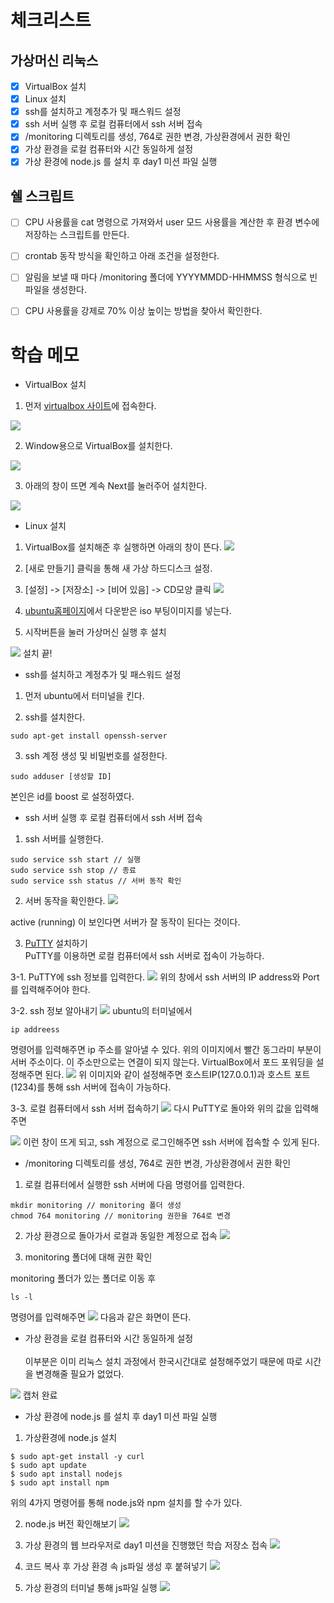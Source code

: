 # 체크리스트

## 가상머신 리눅스
- [x] VirtualBox 설치
- [x] Linux 설치
- [x] ssh를 설치하고 계정추가 및 패스워드 설정
- [x] ssh 서버 실행 후 로컬 컴퓨터에서 ssh 서버 접속
- [x] /monitoring 디렉토리를 생성, 764로 권한 변경, 가상환경에서 권한 확인
- [x] 가상 환경을 로컬 컴퓨터와 시간 동일하게 설정
- [x] 가상 환경에 node.js 를 설치 후 day1 미션 파일 실행

## 쉘 스크립트
- [ ] CPU 사용률을 cat 명령으로 가져와서 user 모드 사용률을 계산한 후 환경 변수에 저장하는 스크립트를 만든다.
- [ ] crontab 동작 방식을 확인하고 아래 조건을 설정한다.
- [ ] 알림을 보낼 때 마다 /monitoring 폴더에 YYYYMMDD-HHMMSS 형식으로 빈파일을 생성한다.
- [ ] CPU 사용률을 강제로 70% 이상 높이는 방법을 찾아서 확인한다.


# 학습 메모

- VirtualBox 설치

1. 먼저 [virtualbox 사이트](https://www.virtualbox.org)에 접속한다.

![](https://postfiles.pstatic.net/MjAyMjA3MTlfODMg/MDAxNjU4MjAxNTA4MzMx.DU7opEpUV5mqD63cgOuNPSj9xvNFkhpkN6yuHaekx20g.IjnMb-ZWSj8itU0alS9j7kA-MVxXTfjXhmXrjCoy6nIg.JPEG.kgu0515/virtualBox_%EB%8B%A4%EC%9A%B4%EB%A1%9C%EB%93%9C1.jpg?type=w773)

2. Window용으로 VirtualBox를 설치한다.

![](https://postfiles.pstatic.net/MjAyMjA3MTlfMjg0/MDAxNjU4MjAxNTA4MzM0.Cw7ySDjCUY0vmY_pGAhQiMO0B9TF3qXZudgc18i_1egg.oG658ORkg_xmDbUyIrjO9sYTaMqL0-Q8p7vra40H6YUg.JPEG.kgu0515/virtualBox_%EB%8B%A4%EC%9A%B4%EB%A1%9C%EB%93%9C2.jpg?type=w773)

3. 아래의 창이 뜨면 계속 Next를 눌러주어 설치한다.

![](https://postfiles.pstatic.net/MjAyMjA3MTlfMjk1/MDAxNjU4MjAxNTA4Mjky.fzP9TQuZl9SmAm3QhdWch8aE6bXBNKz_REePkvNIHosg.mYlddPyB-i-VV-Z5gPVj-5vIId70pI7w5tYORyIkzKcg.JPEG.kgu0515/virtualBox_%EB%8B%A4%EC%9A%B4%EB%A1%9C%EB%93%9C3_%EC%9D%B4%ED%9B%84%EB%A1%9C%EB%8A%94_%EB%8B%A4_next.jpg?type=w773)

- Linux 설치

1. VirtualBox를 설치해준 후 실행하면 아래의 창이 뜬다.
![](https://postfiles.pstatic.net/MjAyMjA3MTlfMjIz/MDAxNjU4MjAxODUyNzQ2.vr81Dt5iozRKkl88wzFKFjEpL5pQYTT6yThur4HkTIQg.tLbalSP7eNVaZa15xAjkT0dGSMXyPhTkIgWVbwTTngEg.PNG.kgu0515/image.png?type=w773)

2. [새로 만들기] 클릭을 통해 새 가상 하드디스크 설정.

3. [설정] -> [저장소] -> [비어 있음] -> CD모양 클릭
![](https://postfiles.pstatic.net/MjAyMjA3MTlfMjUz/MDAxNjU4MjAyNzI4OTQ2.enxfYzx3tDsBJTp_Exl-VdYmh9KKlmiGjYNyeC8x4d8g.EstI0mskrqoqBG8VEJzIkRKNJ1FpLNo9RbZP9ShbxaYg.PNG.kgu0515/image.png?type=w773)

4. [ubuntu홈페이지](https://ubuntu.com/download/desktop)에서 다운받은 iso 부팅이미지를 넣는다.

5. 시작버튼을 눌러 가상머신 실행 후 설치

![](https://postfiles.pstatic.net/MjAyMjA3MTlfMjA5/MDAxNjU4MjA3NzE5NzA5.B-haNl38TsD07k_uu1od22_76Qn74GY6A-KUbr-SHekg.z1670SpMUaJz2I7jNSw8mLDTZQZdrNZ5RgWRKlhFu8og.PNG.kgu0515/image.png?type=w773)
설치 끝!

- ssh를 설치하고 계정추가 및 패스워드 설정

1. 먼저 ubuntu에서 터미널을 킨다.

2. ssh를 설치한다.
```
sudo apt-get install openssh-server
```
3. ssh 계정 생성 및 비밀번호를 설정한다.
```
sudo adduser [생성할 ID]
```
본인은 id를 boost 로 설정하였다.

- ssh 서버 실행 후 로컬 컴퓨터에서 ssh 서버 접속

1. ssh 서버를 실행한다.
```
sudo service ssh start // 실행
sudo service ssh stop // 종료
sudo service ssh status // 서버 동작 확인
```

2. 서버 동작을 확인한다.
![](https://postfiles.pstatic.net/MjAyMjA3MTlfMTYx/MDAxNjU4MjA5NDk4NTg0.F9nuPW2vnam6s2WtQ3qT-V8-m5jHXLeeY5IgcSQv3xcg.HelNXamHGUKpIUn5jiGt61DfGQBlX2lB_Q1s9MzKSCIg.PNG.kgu0515/image.png?type=w773)

active (running) 이 보인다면 서버가 잘 동작이 된다는 것이다.

3. [PuTTY](https://www.putty.org/) 설치하기</br>
PuTTY를 이용하면 로컬 컴퓨터에서 ssh 서버로 접속이 가능하다.

3-1. PuTTY에 ssh 정보를 입력한다.
![](https://postfiles.pstatic.net/MjAyMjA3MTlfMTk1/MDAxNjU4MjA5NjU0ODY3.djBYtxXLTIwUFFgVqXkGW_udMZHZI0-Twm5ivhKCxpYg.Mk_AvzPP76ijMK2Cx6paIdqX75DxWgbFYbO_C_AXaY4g.PNG.kgu0515/image.png?type=w773)
위의 창에서 ssh 서버의 IP address와 Port를 입력해주어야 한다.

3-2. ssh 정보 알아내기
![](https://postfiles.pstatic.net/MjAyMjA3MTlfODAg/MDAxNjU4MjEwNDE4NTY1.9xihB3j0wIp5tgu7VC5P8ID4RrErYsx25DcGzn21YiAg.neX4u3fkAJYnzz-uMFVcqsfGaPIDrKQE3VWZsE7yQgIg.PNG.kgu0515/image.png?type=w773)
ubuntu의 터미널에서 
```
ip addreess
```
명령어를 입력해주면 ip 주소를 알아낼 수 있다.
위의 이미지에서 빨간 동그라미 부분이 서버 주소이다.
이 주소만으로는 연결이 되지 않는다.
VirtualBox에서 포드 포워딩을 설정해주면 된다.
![](https://postfiles.pstatic.net/MjAyMjA3MTlfOTQg/MDAxNjU4MjEwNDcwNjc2.jao0A8EP9cp8eETtXxAjDxg2dYICFMlIsARBBFKBrDMg.q_cLlVONySvAXoShzJOfcLi6YmOUJuy48vdH2e3yRH4g.PNG.kgu0515/image.png?type=w773)
위 이미지와 같이 설정해주면 호스트IP(127.0.0.1)과 호스트 포트(1234)를 통해 ssh 서버에 접속이 가능하다.

3-3. 로컬 컴퓨터에서 ssh 서버 접속하기
![](https://postfiles.pstatic.net/MjAyMjA3MTlfMiAg/MDAxNjU4MjEwNTI0NTA1.eyC35YWtAaNkM5IW4sYWDQWcs7i-KCQbc92EtmypRCog.89Onyau9hQ4a0FgmwZEq596m3QaN6BKBc3YTCbeb4Bsg.PNG.kgu0515/image.png?type=w773)
다시 PuTTY로 돌아와 위의 값을 입력해주면

![](https://postfiles.pstatic.net/MjAyMjA3MTlfMjAy/MDAxNjU4MjEwNTY3NDk4.3aBGBKOM3aQmkIt7ToX8jR6q45Kn2lCn_keqKgjqtCUg.TrS08nCU_pQQgLWAAP_Hz9mYIvYh5GUvXdYYj58vkcwg.PNG.kgu0515/image.png?type=w773)
이런 창이 뜨게 되고, ssh 계정으로 로그인해주면 ssh 서버에 접속할 수 있게 된다.

- /monitoring 디렉토리를 생성, 764로 권한 변경, 가상환경에서 권한 확인

1. 로컬 컴퓨터에서 실행한 ssh 서버에 다음 명령어를 입력한다.

```
mkdir monitoring // monitoring 폴더 생성
chmod 764 monitoring // monitoring 권한을 764로 변경
```

2. 가상 환경으로 돌아가서 로컬과 동일한 계정으로 접속
![](https://postfiles.pstatic.net/MjAyMjA3MTlfMTgg/MDAxNjU4MjExMzAxMzg2.921LvJhmGW0C7HGZHeD90WF4hXqyXb07Jym_amYAVm8g.pSHYwOpVJKhBrW67k2JS0R0CoV9ZSE7mhoBNaPrnC_Eg.PNG.kgu0515/image.png?type=w773)

3. monitoring 폴더에 대해 권한 확인

monitoring 폴더가 있는 폴더로 이동 후
```
ls -l 
```
명령어를 입력해주면
![](https://postfiles.pstatic.net/MjAyMjA3MTlfMTQ5/MDAxNjU4MjExMjY0NzM0.54W_U8UMQ2g-eNAMixqzkl1a-QZ747_XTdHG4SrbSuYg.9ynkUx9_2Nvj2_r_sGV083AtiZfy0d-ZylNk8ar83Bog.PNG.kgu0515/image.png?type=w773)
다음과 같은 화면이 뜬다.

- 가상 환경을 로컬 컴퓨터와 시간 동일하게 설정
</br></br>
이부분은 이미 리눅스 설치 과정에서 한국시간대로 설정해주었기 때문에 따로 시간을 변경해줄 필요가 없었다.

![](https://postfiles.pstatic.net/MjAyMjA3MTlfMjI2/MDAxNjU4MjEyNTI2NjU5.Gx5f3bAVXOK3dJA0sI1q4CPgw02ZKALF3F-2u8m4PaAg.zKcNUYUsfgDEpJveippAA2MvWQ6H78eyel_IoJ1xHrgg.PNG.kgu0515/image.png?type=w773)
캡처 완료

- 가상 환경에 node.js 를 설치 후 day1 미션 파일 실행

1. 가상환경에 node.js 설치
```
$ sudo apt-get install -y curl
$ sudo apt update
$ sudo apt install nodejs
$ sudo apt install npm
```
위의 4가지 명령어를 통해 node.js와 npm 설치를 할 수가 있다.

2. node.js 버전 확인해보기
![](https://postfiles.pstatic.net/MjAyMjA3MTlfNjUg/MDAxNjU4MjEyODc4NjI2.j1UyL13fk0Y_DAM06BCmgZKDmHUYPLudH5Iqp7Tid1Qg.B22JQFZjy63mpWpGd8jD-qBXqHjA-dnHKnHymQ8Xkfgg.PNG.kgu0515/image.png?type=w773)

3. 가상 환경의 웹 브라우저로 day1 미션을 진행했던 학습 저장소 접속
![](https://postfiles.pstatic.net/MjAyMjA3MTlfMjIz/MDAxNjU4MjEzNzU1MDg5.c5uE86HkVtuadeiFmqJ6vYIOsn3CP8xny0aWRFXRFx0g.F0ATRY2S0rr2FNvZ0CxYU7xEpQf2aVyn8Ql_kDn3y8wg.PNG.kgu0515/image.png?type=w773)

4. 코드 복사 후 가상 환경 속 js파일 생성 후 붙혀넣기
![](https://postfiles.pstatic.net/MjAyMjA3MTlfMTc1/MDAxNjU4MjEzNzk1OTYw.i9Oihtyx4dg2IZDAtOQq7nuyYLLhPlSnwUeDAGadrHgg.YHKNtnkqMD6YTGUhspruetyWP_OfNaDJXbYFwN0MvU4g.PNG.kgu0515/image.png?type=w773)

5. 가상 환경의 터미널 통해 js파일 실행
![](https://postfiles.pstatic.net/MjAyMjA3MTlfMTcy/MDAxNjU4MjEzODExMTU5.S7GbAbAbWUb1TZd520psqNhxRmCOCSA7-kqzvzZh0dYg.wAqpfrXG-PXU1qPHoff1foyoGjG2qO5_jgYQF_P37UMg.PNG.kgu0515/image.png?type=w773)

